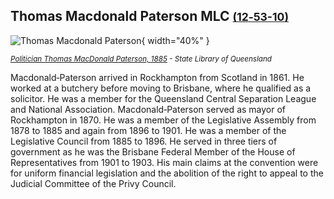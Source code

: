 ## Thomas Macdonald Paterson MLC <small>[(12‑53-10)](https://brisbane.discovereverafter.com/profile/31731616 "Go to Memorial Information" )</small> 

![Thomas Macdonald Paterson](../assets/thomas-macdonald‑paterson.jpg){ width="40%" } 

*<small>[Politician Thomas MacDonald Paterson, 1885](http://onesearch.slq.qld.gov.au/permalink/f/1upgmng/slq_alma21218125040002061) - State Library of Queensland</small>*

Macdonald‑Paterson arrived in Rockhampton from Scotland in 1861. He worked at a butchery before moving to Brisbane, where he qualified as a solicitor. He was a member for the Queensland Central Separation League and National Association. Macdonald‑Paterson served as mayor of Rockhampton in 1870. He was a member of the Legislative Assembly from 1878 to 1885 and again from 1896 to 1901. He was a member of the Legislative Council from 1885 to 1896. He served in three tiers of government as he was the Brisbane Federal Member of the House of Representatives from 1901 to 1903. His main claims at the convention were for uniform financial legislation and the abolition of the right to appeal to the Judicial Committee of the Privy Council.
